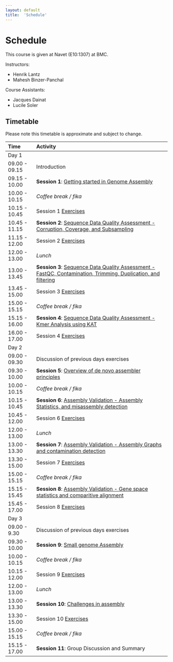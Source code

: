 ```yaml
---
layout: default
title:  'Schedule'
---
```


# Schedule

This course is given at Navet (E10:1307) at BMC.

Instructors:
* Henrik Lantz
* Mahesh Binzer-Panchal

Course Assistants:
* Jacques Dainat
* Lucile Soler

## Timetable

Please note this timetable is approximate and subject to change.

 Time | Activity
:-------------|:----------------
Day 1                 |
09.00 - 09.15         | Introduction
09.15 - 10.00         | **Session 1**: [Getting started in Genome Assembly](slides/Getting_started_2018.ppt)
10.00 - 10.15         | *Coffee break / fika*
10.15 - 10.45         | Session 1 [Exercises](exercises/exercise_1)
10.45 - 11.15         | **Session 2**: [Sequence Data Quality Assessment - Corruption, Coverage, and Subsampling](slides/Sequence_Quality_Assessment_1.pptx)
11.15 - 12.00         | Session 2 [Exercises](exercises/exercise_2)
12.00 - 13.00         | *Lunch*
13.00 - 13.45         | **Session 3**: [Sequence Data Quality Assessment - FastQC, Contamination, Trimming, Duplication, and filtering](slides/Sequence_Quality_Assessment_2.pptx)
13.45 - 15.00         | Session 3 [Exercises](exercises/exercise_3)
15.00 - 15.15         | *Coffee break / fika*
15.15 - 16.00         | **Session 4**: [Sequence Data Quality Assessment - Kmer Analysis using KAT](slides/Sequence_Quality_Assessment_3.pptx)
16.00 - 17.00         | Session 4 [Exercises](exercises/exercise_4)
Day 2                 |
09.00 - 09.30         | Discussion of previous days exercises
09.30 - 10.00         | **Session 5**: [Overview of de novo assembler principles](slides/De_novo_assembler_principles.pptx)
10.00 - 10.15         | *Coffee break / fika*
10.15 - 10.45         | **Session 6**: [Assembly Validation - Assembly Statistics, and misassembly detection](slides/Assembly_Validation_1.pptx)
10.45 - 12.00         | Session 6 [Exercises](exercises/exercise_6)
12.00 - 13.00         | *Lunch*
13.00 - 13.30         | **Session 7**: [Assembly Validation - Assembly Graphs and contamination detection](slides/Assembly_Validation_2.pptx)
13.30 - 15.00         | Session 7 [Exercises](exercises/exercise_7)
15.00 - 15.15         | *Coffee break / fika*
15.15 - 15.45         | **Session 8**: [Assembly Validation - Gene space statistics and comparitive alignment](slides/Assembly_Validation_3.pptx)
15.45 - 17.00         | Session 8 [Exercises](exercises/exercise_8)
Day 3                 |
09.00 - 9.30          | Discussion of previous days exercises
09.30 - 10.00         | **Session 9**: [Small genome Assembly](slides/Small_Genome_Assembly.pptx)
10.00 - 10.15         | *Coffee break / fika*
10.15 - 12.00         | Session 9 [Exercises](exercises/exercise_9)
12.00 - 13.00         | *Lunch*
13.00 - 13.30         | **Session 10**: [Challenges in assembly](slides/session_10)
13.30 - 15.00         | Session 10 [Exercises](exercises/exercise_10)
15.00 - 15.15         | *Coffee break / fika*
15.15 - 17.00         | **Session 11**: Group Discussion and Summary

